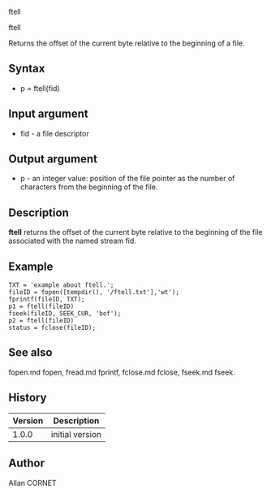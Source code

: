 



ftell


ftell

Returns the offset of the current byte relative to the beginning of a file.

## Syntax

- p = ftell(fid)

## Input argument

 - fid - a file descriptor

## Output argument

 - p - an integer value: position of the file pointer as the number of characters from the beginning of the file.

## Description


  <p><b>ftell</b> returns the offset of the current byte relative to the beginning of the file associated with the named stream fid.</p>


## Example

```Nelson
TXT = 'example about ftell.';
fileID = fopen([tempdir(), '/ftell.txt'],'wt');
fprintf(fileID, TXT);
p1 = ftell(fileID)
fseek(fileID, SEEK_CUR, 'bof');
p2 = ftell(fileID)
status = fclose(fileID);
```

## See also

fopen.md fopen, fread.md fprintf, fclose.md fclose, fseek.md fseek.
## History

|Version|Description|
|------|------|
|1.0.0|initial version|


## Author

Allan CORNET



